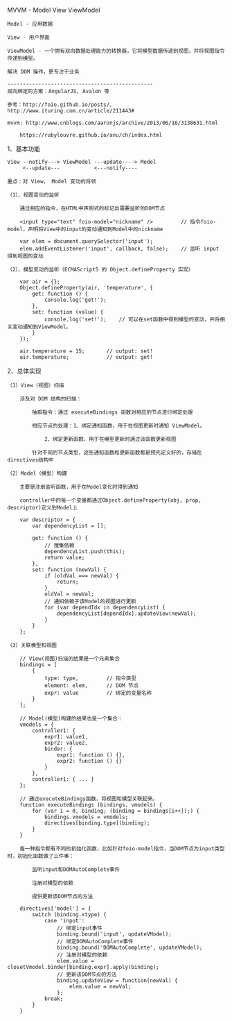 
MVVM - Model View ViewModel
	
	Model - 应用数据

	View - 用户界面

	ViewModel - 一个拥有双向数据处理能力的转换器，它将模型数据传递到视图，并将视图指令传递到模型。

	解决 DOM 操作，更专注于业务

	-----------------------------------------------
	双向绑定的方案：AngularJS, Avalon 等		

	参考：http://foio.github.io/posts/、http://www.ituring.com.cn/article/211443#

	mvvm: http://www.cnblogs.com/aaronjs/archive/2013/06/16/3138631.html

		https://rubylouvre.github.io/anu/ch/index.html

1、基本功能
	
	View --notify---> ViewModel ---update----> Model
		 <--update---			<---notify----

	重点：对 View， Model 变动的将领
	
	（1）、视图变动的监听

		通过相应的指令，在HTML中声明式的标记出需要监听的DOM节点

		<input type="text" foio-model="nickname" />			// 指令foio-model，声明将View中的input的变动通知到Model中的nickname

		var elem = document.querySelector('input');
		elem.addEventListener('input', callback, false);	// 监听 input 得到视图的变动

	（2）、模型变动的监听（ECMAScript5 的 Object.defineProperty 实现）

		var air = {};
		Object.defineProperty(air, 'temperature', {
			get: function () {
				console.log('get!');
			},
			set: function (value) {
				console.log('set!');	// 可以在set函数中得到模型的变动，并将相关变动通知到ViewModel。
			}
		});

		air.temperature = 15;		// output: set!
		air.temperature;			// output: get!

2、总体实现
	
	（1）View（视图）扫描

		涉及对 DOM 结构的扫描：

			抽取指令：通过 executeBindings 函数对相应的节点进行绑定处理
			
			相应节点的处理：1、绑定通知函数，用于在视图更新时通知 ViewModel。

				2、绑定更新函数，用于在模型更新时通过该函数更新视图

			针对不同的节点类型，这些通知函数和更新函数都是预先定义好的，存储在directives结构中

	（2）Model（模型）构建

		主要是注册监听函数，用于在Model变化时得到通知

		controller中的每一个变量都通过Object.defineProperty(obj, prop, descriptor)定义到Model上

		var descriptor = {
			var dependencyList = [];

			get: function () {
				// 搜集依赖
				dependencyList.push(this);
				return value;
			},
			set: function (newVal) {
				if (oldVal === newVal) {
					return;
				}
				oldVal = newVal;
				// 通知依赖于该Model的视图进行更新
				for (var dependIdx in dependencyList) {
	                dependencyList[dependIdx].updateView(newVal);
	            }
			}
		};

	（3）关联模型和视图

		// View(视图)扫描的结果是一个元素集合
		bindings = [
			{
				type: type,			// 指令类型
				element: elem,		// DOM 节点
				expr: value			// 绑定的变量名称
			}
		];

		// Model(模型)构建的结果也是一个集合：
		vmodels = {
			controller1: {
				expr1: value1,
				expr2: value2,
				binder: {
					expr1: function () {},
					expr2: function () {}
				}
			},
			controller1: { ... }
		};

		// 通过executeBindings函数，将视图和模型关联起来。
		function executeBindings (bindings, vmodels) {
			for (var i = 0, binding; (binding = bindings[i++]);) {
				bindings.vmodels = vmodels;
				directives[binding.type](binding);
			}
		}

		每一种指令都有不同的初始化函数，比如针对foio-model指令，当DOM节点为input类型时，初始化函数做了三件事：

			监听input和DOMAutoComplete事件

			注册对模型的依赖

			提供更新该DOM节点的方法

		directives['model'] = {
			switch (binding.xtype) {
				case 'input':
					// 绑定input事件
					binding.bound('input', updateVModel);
					// 绑定DOMAutoComplete事件
					binding.bound('DOMAutoComplete', updateVModel);
					// 注册对模型的依赖
					elem.value = closetVmodel.binder[binding.expr].apply(binding);
					// 更新该DOM节点的方法
					binding.updateView = function(newVal) {
	                    elem.value = newVal;
	                };
	            break;
			}
		}
